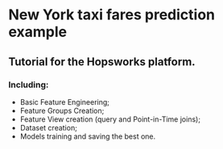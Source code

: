 # **New York taxi fares prediction example**

## Tutorial for the Hopsworks platform.

### Including:
- Basic Feature Engineering;
- Feature Groups Creation;
- Feature View creation (query and Point-in-Time joins);
- Dataset creation;
- Models training and saving the best one.
